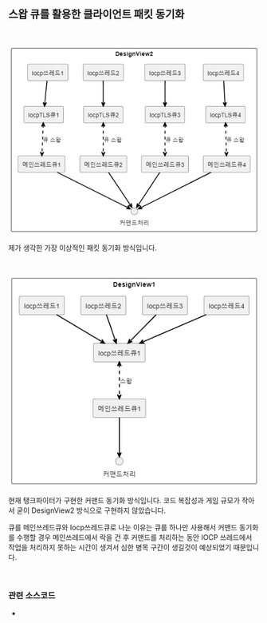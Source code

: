 ## 스왑 큐를 활용한 클라이언트 패킷 동기화


<br>

![IdealDesign](./Images/TankFighter/ExplainSwapQueueIdeal.png)

제가 생각한 가장 이상적인 패킷 동기화 방식입니다.  
  
<br>

![CurrentDesign](./Images/TankFighter/ExplainSwapQueueCurrent.png)

현재 탱크파이터가 구현한 커맨드 동기화 방식입니다.
코드 복잡성과 게임 규모가 작아서 굳이 DesignView2 방식으로
구현하지 않았습니다.  
  
큐를 메인쓰레드큐와 Iocp쓰레드큐로 나눈 이유는 
큐를 하나만 사용해서 커맨드 동기화를 수행할 경우
메인쓰레드에서 락을 건 후 커맨드를 처리하는 동안 IOCP 쓰레드에서
작업을 처리하지 못하는 시간이 생겨서 심한 병목 구간이 생길것이 예상되었기 때문입니다.
  
<br>

### 관련 소스코드
 - 




